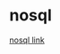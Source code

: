 # nosql

[nosql link](https://www.youtube.com/watch?v=nlOWsnO-d7Q&list=PLXXiznRYETLcJE_4U9qN2pysZOSYyL4Mh)
